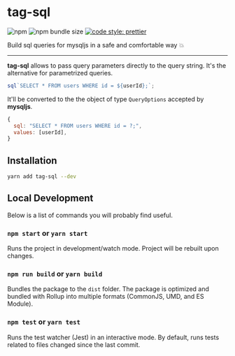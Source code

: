 # tag-sql

![npm](https://img.shields.io/npm/v/tag-sql.svg)
![npm bundle size](https://img.shields.io/bundlephobia/min/tag-sql.svg?color=purple)
[![code style: prettier](https://img.shields.io/badge/code_style-prettier-ff69b4.svg)](https://github.com/prettier/prettier)


Build sql queries for mysqljs in a safe and comfortable way 💥

---

**tag-sql** allows to pass query parameters directly to the query string.
It's the alternative for parametrized queries.

```js
sql`SELECT * FROM users WHERE id = ${userId};`;
```

It'll be converted to the the object of type `QueryOptions` accepted by **mysqljs**.

```js
{
  sql: "SELECT * FROM users WHERE id = ?;",
  values: [userId],
}
```

## Installation

```sh
yarn add tag-sql --dev
```

## Local Development

Below is a list of commands you will probably find useful.

### `npm start` or `yarn start`

Runs the project in development/watch mode. Project will be rebuilt upon changes.

### `npm run build` or `yarn build`

Bundles the package to the `dist` folder.
The package is optimized and bundled with Rollup into multiple formats (CommonJS, UMD, and ES Module).

### `npm test` or `yarn test`

Runs the test watcher (Jest) in an interactive mode.
By default, runs tests related to files changed since the last commit.
